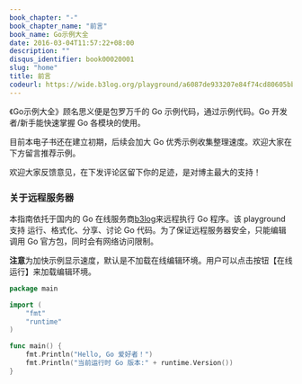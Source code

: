 ```yaml
---
book_chapter: "-"
book_chapter_name: "前言"
book_name: Go示例大全
date: 2016-03-04T11:57:22+08:00
description: ""
disqus_identifier: book00020001
slug: "home"
title: 前言
codeurl: https://wide.b3log.org/playground/a6087de933207e84f74cd80605bb83a2.go
---
```


《Go示例大全》顾名思义便是包罗万千的 Go 示例代码，通过示例代码。Go 开发者/新手能快速掌握 Go 各模块的使用。

目前本电子书还在建立初期，后续会加大 Go 优秀示例收集整理速度。欢迎大家在下方留言推荐示例。


欢迎大家反馈意见，在下发评论区留下你的足迹，是对博主最大的支持！


### 关于远程服务器

本指南依托于国内的 Go 在线服务商[b3log](https://wide.b3log.org)来远程执行 Go 程序。该 playground 支持 运行、格式化、分享、讨论 Go 代码。为了保证远程服务器安全，只能编辑调用 Go 官方包，同时会有网络访问限制。


**注意**为加快示例显示速度，默认是不加载在线编辑环境。用户可以点击按钮【在线运行】来加载编辑环境。


```go
package main

import (
	"fmt"
	"runtime"
)

func main() {
	fmt.Println("Hello, Go 爱好者！")
	fmt.Println("当前运行时 Go 版本:" + runtime.Version())
}
```
